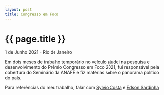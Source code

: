 ```yaml
---
layout: post
title: Congresso em Foco
---
```


{{ page.title }}
================

<p class="meta"> 1 de Junho 2021 - Rio de Janeiro</p>

Em dois meses de trabalho temporário no veículo ajudei na pesquisa e desenvolvimento do Prêmio Congresso em Foco 2021, fui responsável pela cobertura do Seminário da ANAFE e fiz matérias sobre o panorama político do país.

Para referências do meu trabalho, falar com [Sylvio Costa](https://congressoemfoco.uol.com.br/author/sylvio/) e [Edson Sardinha](https://congressoemfoco.uol.com.br/author/edson/)




